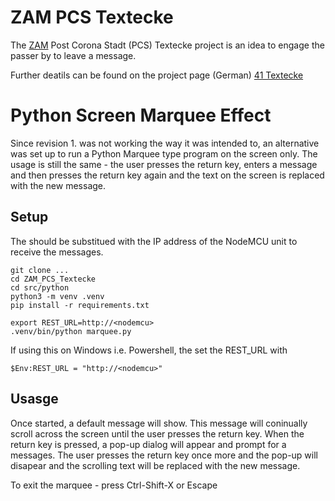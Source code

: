 # ZAM PCS Textecke

The [ZAM](https://betreiberverein.de/?doing_wp_cron=1649430713.6483170986175537109375) Post Corona Stadt (PCS) Textecke project is an idea to engage the passer by to leave a message.

Further deatils can be found on the project page (German) [41 Textecke](https://wiki.betreiberverein.de/books/projekte-aktuell/page/41-textecke-639)

# Python Screen Marquee Effect
Since revision 1. was not working the way it was intended to, an alternative was set up to run a Python Marquee type program on the screen only. The usage is still the same - the user presses the return key, enters a message and then presses the return key again and the text on the screen is replaced with the new message.

## Setup

The <nodemcu> should be substitued with the IP address of the NodeMCU unit to receive the messages.

```shell
git clone ...
cd ZAM_PCS_Textecke
cd src/python
python3 -m venv .venv
pip install -r requirements.txt

export REST_URL=http://<nodemcu>
.venv/bin/python marquee.py
```

If using this on Windows i.e. Powershell, the set the REST_URL with

```shell
$Env:REST_URL = "http://<nodemcu>"
```

## Usasge
Once started, a default message will show. This message will coninually scroll across the screen until the user presses the return key.
When the return key is pressed, a pop-up dialog will appear and prompt for a messages. The user presses the return key once more and the pop-up will disapear and the scrolling text will be replaced with the new message.

To exit the marquee - press Ctrl-Shift-X or Escape
